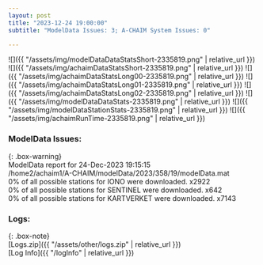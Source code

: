```yaml
---
layout: post
title: "2023-12-24 19:00:00"
subtitle: "ModelData Issues: 3; A-CHAIM System Issues: 0"

---
```


![]({{ "/assets/img/modelDataDataStatsShort-2335819.png" | relative_url }})
![]({{ "/assets/img/achaimDataStatsShort-2335819.png" | relative_url }})
![]({{ "/assets/img/achaimDataStatsLong00-2335819.png" | relative_url }})
![]({{ "/assets/img/achaimDataStatsLong01-2335819.png" | relative_url }})
![]({{ "/assets/img/achaimDataStatsLong02-2335819.png" | relative_url }})
![]({{ "/assets/img/modelDataDataStats-2335819.png" | relative_url }})
![]({{ "/assets/img/modelDataStationStats-2335819.png" | relative_url }})
![]({{ "/assets/img/achaimRunTime-2335819.png" | relative_url }})


### ModelData Issues:  
  
{: .box-warning}  
 ModelData report for 24-Dec-2023 19:15:15   
 /home2/achaim1/A-CHAIM/modelData/2023/358/19/modelData.mat   
 0% of all possible stations for IONO were downloaded. x2922   
 0% of all possible stations for SENTINEL were downloaded. x642   
 0% of all possible stations for KARTVERKET were downloaded. x7143   
  


### Logs:  
  
{: .box-note}  
[Logs.zip]({{ "/assets/other/logs.zip" | relative_url }})  
[Log Info]({{ "/logInfo" | relative_url }})  
